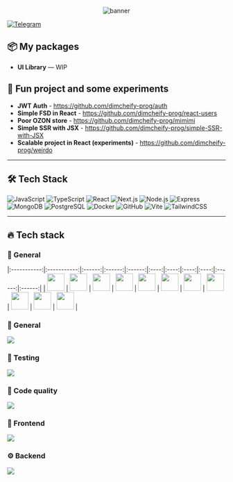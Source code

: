  
<!-- Баннер / заголовок -->
<p align="center">
  <img src="https://capsule-render.vercel.app/api?text=Here%20we%20go%20again&animation=fadeIn&type=waving&color=gradient&height=200&fontSize=50" alt="banner" />
</p>

[![Telegram](https://img.shields.io/badge/Telegram-@dimcheify-blue?logo=telegram)](https://t.me/@dimcheify)  

## 📦 My packages

- **UI Library** — WIP

## 🚀 Fun project and some experiments

- **JWT Auth** - https://github.com/dimcheify-prog/auth
- **Simple FSD in React** - https://github.com/dimcheify-prog/react-users
- **Poor OZON store** - https://github.com/dimcheify-prog/mimimi
- **Simple SSR with JSX** - https://github.com/dimcheify-prog/simple-SSR-with-JSX
- **Scalable project in React (experiments)** - https://github.com/dimcheify-prog/weirdo

---

## 🛠 Tech Stack

![JavaScript](https://img.shields.io/badge/JavaScript-F7DF1E?logo=javascript&logoColor=000)
![TypeScript](https://img.shields.io/badge/TypeScript-3178C6?logo=typescript&logoColor=fff)
![React](https://img.shields.io/badge/React-61DAFB?logo=react&logoColor=000)
![Next.js](https://img.shields.io/badge/Next.js-000000?logo=next.js)
![Node.js](https://img.shields.io/badge/Node.js-339933?logo=node.js&logoColor=fff)
![Express](https://img.shields.io/badge/Express-000000?logo=express&logoColor=fff)
![MongoDB](https://img.shields.io/badge/MongoDB-47A248?logo=mongodb&logoColor=fff)
![PostgreSQL](https://img.shields.io/badge/PostgreSQL-4169E1?logo=postgresql&logoColor=fff)
![Docker](https://img.shields.io/badge/Docker-2496ED?logo=docker&logoColor=fff)
![GitHub](https://img.shields.io/badge/GitHub-181717?logo=github)
![Vite](https://img.shields.io/badge/Vite-646CFF?logo=vite&logoColor=fff)
![TailwindCSS](https://img.shields.io/badge/TailwindCSS-06B6D4?logo=tailwindcss&logoColor=fff)

---

## 🔥 Tech stack

### 🧩 General
|:-----------:|:-----------:|:------:|:------:|:------:|:----:|:----:|:----:|:----:|:------:|:------:|
| <img src="https://skillicons.dev/icons?i=js" width="40" /> | <img src="https://skillicons.dev/icons?i=ts" width="40" /> | <img src="https://skillicons.dev/icons?i=html" width="40" /> | <img src="https://skillicons.dev/icons?i=css" width="40" /> | <img src="https://skillicons.dev/icons?i=figma" width="40" /> | <img src="https://skillicons.dev/icons?i=git" width="40" /> | <img src="https://skillicons.dev/icons?i=yarn" width="40" /> | <img src="https://skillicons.dev/icons?i=npm" width="40" /> | <img src="https://skillicons.dev/icons?i=pnpm" width="40" /> | <img src="https://skillicons.dev/icons?i=github" width="40" /> | <img src="https://skillicons.dev/icons?i=docker" width="40" /> |

### 🧩 General
<kdb>
  <img src="https://skillicons.dev/icons?i=js,ts,html,css,figma,git,yarn,npm,pnpm,github,docker" />
</kdb>

### 🧪 Testing
<p>
  <img src="https://skillicons.dev/icons?i=jest,testinglibrary,storybook,vitest" />
</p>

### 🧹 Code quality
<p>
  <img src="https://skillicons.dev/icons?i=eslint,prettier,stylelint" />
</p>

### 🎨 Frontend
<p>
  <img src="https://skillicons.dev/icons?i=react,nextjs,redux,mobx,materialui" />
</p>

### ⚙️ Backend
<p>
  <img src="https://skillicons.dev/icons?i=nodejs,express,fastify,postgres,mysql" />
</p>

